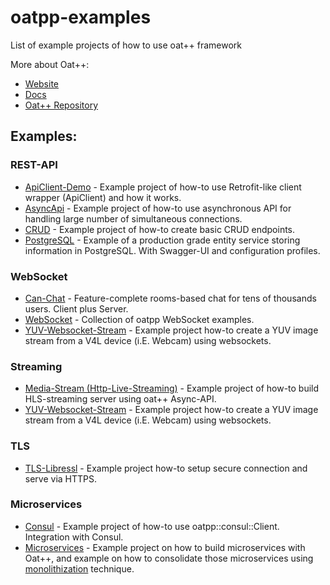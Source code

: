 # oatpp-examples
List of example projects of how to use oat++ framework

More about Oat++:
- [Website](https://oatpp.io/)
- [Docs](https://oatpp.io/docs/start/)
- [Oat++ Repository](https://github.com/oatpp/oatpp)

## Examples:

### REST-API

- [ApiClient-Demo](https://github.com/oatpp/example-api-client) - Example project of how-to use Retrofit-like client wrapper (ApiClient) and how it works.
- [AsyncApi](https://github.com/oatpp/example-async-api) - Example project of how-to use asynchronous API for handling large number of simultaneous connections.
- [CRUD](https://github.com/oatpp/example-crud) - Example project of how-to create basic CRUD endpoints.
- [PostgreSQL](https://github.com/oatpp/example-postgresql) - Example of a production grade entity service storing information in PostgreSQL. With Swagger-UI and configuration profiles.

### WebSocket

- [Can-Chat](https://github.com/lganzzzo/canchat) - Feature-complete rooms-based chat for tens of thousands users. Client plus Server.
- [WebSocket](https://github.com/oatpp/example-websocket) - Collection of oatpp WebSocket examples.
- [YUV-Websocket-Stream](https://github.com/oatpp/example-yuv-websocket-stream) - Example project how-to create a YUV image stream from a V4L device (i.E. Webcam) using websockets.

### Streaming

- [Media-Stream (Http-Live-Streaming)](https://github.com/oatpp/example-hls-media-stream) - Example project of how-to build HLS-streaming server using oat++ Async-API.
- [YUV-Websocket-Stream](https://github.com/oatpp/example-yuv-websocket-stream) - Example project how-to create a YUV image stream from a V4L device (i.E. Webcam) using websockets.

### TLS

- [TLS-Libressl](https://github.com/oatpp/example-libressl) - Example project how-to setup secure connection and serve via HTTPS.

### Microservices

- [Consul](https://github.com/oatpp/example-consul) - Example project of how-to use oatpp::consul::Client. Integration with Consul.
- [Microservices](https://github.com/oatpp/example-microservices) - Example project on how to build microservices with Oat++, 
and example on how to consolidate those microservices using [monolithization](https://oatpp.io/docs/monolithization/) technique.
